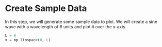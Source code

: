 # Create Sample Data

In this step, we will generate some sample data to plot. We will create a sine wave with a wavelength of 6 units and plot it over the x-axis.

```python
L = 6
x = np.linspace(0, L)
```
